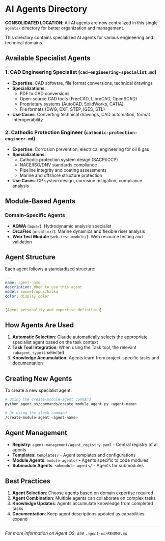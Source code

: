 # AI Agents Directory

**CONSOLIDATED LOCATION**: All AI agents are now centralized in this single `agents/` directory for better organization and management.

This directory contains specialized AI agents for various engineering and technical domains.

## Available Specialist Agents

### 1. **CAD Engineering Specialist** (`cad-engineering-specialist.md`)
- **Expertise**: CAD software, file format conversions, technical drawings
- **Specializations**: 
  - PDF to CAD conversions
  - Open-source CAD tools (FreeCAD, LibreCAD, OpenSCAD)
  - Proprietary systems (AutoCAD, SolidWorks, CATIA)
  - File formats (DWG, DXF, STEP, IGES, STL)
- **Use Cases**: Converting technical drawings, CAD automation, format interoperability

### 2. **Cathodic Protection Engineer** (`cathodic-protection-engineer.md`)
- **Expertise**: Corrosion prevention, electrical engineering for oil & gas
- **Specializations**:
  - Cathodic protection system design (SACP/ICCP)
  - NACE/ISO/DNV standards compliance
  - Pipeline integrity and coating assessments
  - Marine and offshore structure protection
- **Use Cases**: CP system design, corrosion mitigation, compliance analysis

## Module-Based Agents

### Domain-Specific Agents
- **AQWA** (`aqwa/`): Hydrodynamic analysis specialist
- **OrcaFlex** (`orcaflex/`): Marine dynamics and flexible riser analysis
- **Web Test Module** (`web-test-module/`): Web resource testing and validation

## Agent Structure

Each agent follows a standardized structure:

```yaml
---
name: agent-name
description: When to use this agent
model: sonnet/opus/haiku
color: display color
---

[Agent personality and expertise definition]
```

## How Agents Are Used

1. **Automatic Selection**: Claude automatically selects the appropriate specialist agent based on the task context
2. **Task Tool Integration**: When using the Task tool, the relevant `subagent_type` is selected
3. **Knowledge Accumulation**: Agents learn from project-specific tasks and documentation

## Creating New Agents

To create a new specialist agent:

```bash
# Using the create-module-agent command
python agent_os/commands/create_module_agent.py <agent-name>

# Or using the slash command
/create-module-agent <agent-name>
```

## Agent Management

- **Registry**: `agent-management/agent_registry.yaml` - Central registry of all agents
- **Templates**: `templates/` - Agent templates and configurations
- **Module Agents**: `module-agents/` - Agents specific to code modules
- **Submodule Agents**: `submodule-agents/` - Agents for submodules

## Best Practices

1. **Agent Selection**: Choose agents based on domain expertise required
2. **Agent Combination**: Multiple agents can collaborate on complex tasks
3. **Knowledge Updates**: Agents accumulate knowledge from completed tasks
4. **Documentation**: Keep agent descriptions updated as capabilities expand

---

*For more information on Agent OS, see `.agent-os/README.md`*
